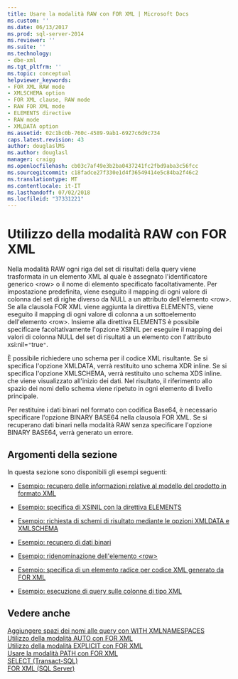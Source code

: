 ```yaml
---
title: Usare la modalità RAW con FOR XML | Microsoft Docs
ms.custom: ''
ms.date: 06/13/2017
ms.prod: sql-server-2014
ms.reviewer: ''
ms.suite: ''
ms.technology:
- dbe-xml
ms.tgt_pltfrm: ''
ms.topic: conceptual
helpviewer_keywords:
- FOR XML RAW mode
- XMLSCHEMA option
- FOR XML clause, RAW mode
- RAW FOR XML mode
- ELEMENTS directive
- RAW mode
- XMLDATA option
ms.assetid: 02c1bc0b-760c-4589-9ab1-6927c6d9c734
caps.latest.revision: 43
author: douglaslMS
ms.author: douglasl
manager: craigg
ms.openlocfilehash: cb03c7af49e3b2ba0437241fc2fbd9aba3c56fcc
ms.sourcegitcommit: c18fadce27f330e1d4f36549414e5c84ba2f46c2
ms.translationtype: MT
ms.contentlocale: it-IT
ms.lasthandoff: 07/02/2018
ms.locfileid: "37331221"
---
```

# <a name="use-raw-mode-with-for-xml"></a>Utilizzo della modalità RAW con FOR XML
  Nella modalità RAW ogni riga del set di risultati della query viene trasformata in un elemento XML al quale è assegnato l'identificatore generico \<row> o il nome di elemento specificato facoltativamente. Per impostazione predefinita, viene eseguito il mapping di ogni valore di colonna del set di righe diverso da NULL a un attributo dell'elemento \<row>. Se alla clausola FOR XML viene aggiunta la direttiva ELEMENTS, viene eseguito il mapping di ogni valore di colonna a un sottoelemento dell'elemento \<row>. Insieme alla direttiva ELEMENTS è possibile specificare facoltativamente l'opzione XSINIL per eseguire il mapping dei valori di colonna NULL del set di risultati a un elemento con l'attributo xsi:nil=`"`true`"`.  
  
 È possibile richiedere uno schema per il codice XML risultante. Se si specifica l'opzione XMLDATA, verrà restituito uno schema XDR inline. Se si specifica l'opzione XMLSCHEMA, verrà restituito uno schema XDS inline. che viene visualizzato all'inizio dei dati. Nel risultato, il riferimento allo spazio dei nomi dello schema viene ripetuto in ogni elemento di livello principale.  
  
 Per restituire i dati binari nel formato con codifica Base64, è necessario specificare l'opzione BINARY BASE64 nella clausola FOR XML. Se si recuperano dati binari nella modalità RAW senza specificare l'opzione BINARY BASE64, verrà generato un errore.  
  
## <a name="in-this-section"></a>Argomenti della sezione  
 In questa sezione sono disponibili gli esempi seguenti:  
  
-   [Esempio: recupero delle informazioni relative al modello del prodotto in formato XML](example-retrieving-product-model-information-as-xml.md)  
  
-   [Esempio: specifica di XSINIL con la direttiva ELEMENTS](example-specifying-xsinil-with-the-elements-directive.md)  
  
-   [Esempio: richiesta di schemi di risultato mediante le opzioni XMLDATA e XMLSCHEMA](example-requesting-schemas-as-results-with-the-xmldata-and-xmlschema-options.md)  
  
-   [Esempio: recupero di dati binari](example-retrieving-binary-data.md)  
  
-   [Esempio: ridenominazione dell'elemento &#60;row&#62;](example-renaming-the-row-element.md)  
  
-   [Esempio: specifica di un elemento radice per codice XML generato da FOR XML](example-specifying-a-root-element-for-the-xml-generated-by-for-xml.md)  
  
-   [Esempio: esecuzione di query sulle colonne di tipo XML](example-querying-xmltype-columns.md)  
  
## <a name="see-also"></a>Vedere anche  
 [Aggiungere spazi dei nomi alle query con WITH XMLNAMESPACES](add-namespaces-to-queries-with-with-xmlnamespaces.md)   
 [Utilizzo della modalità AUTO con FOR XML](use-auto-mode-with-for-xml.md)   
 [Utilizzo della modalità EXPLICIT con FOR XML](use-explicit-mode-with-for-xml.md)   
 [Usare la modalità PATH con FOR XML](use-path-mode-with-for-xml.md)   
 [SELECT &#40;Transact-SQL&#41;](/sql/t-sql/queries/select-transact-sql)   
 [FOR XML &#40;SQL Server&#41;](../xml/for-xml-sql-server.md)  
  
  
